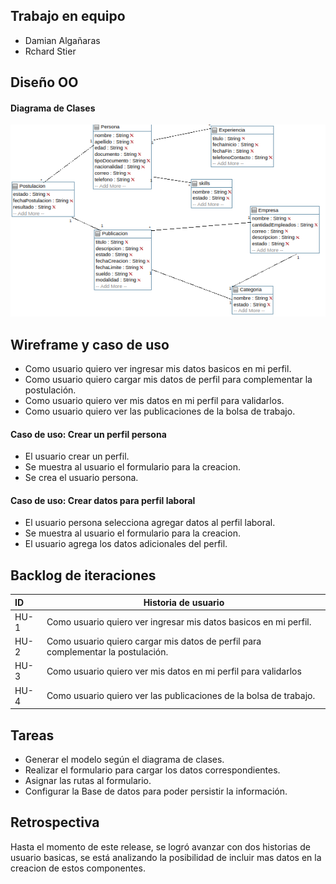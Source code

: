 ## Trabajo en equipo 
- Damian Algañaras
- Rchard Stier
 
## Diseño OO 
#### Diagrama de Clases
![diagrama](diagrama_clase.png)

## Wireframe y caso de uso 

- Como usuario quiero ver ingresar mis datos basicos en mi perfil.
- Como usuario quiero cargar mis datos de perfil para complementar la postulación.
- Como usuario quiero ver mis datos en mi perfil para validarlos.
- Como usuario quiero ver las publicaciones de la bolsa de trabajo.


#### Caso de uso: Crear un perfil persona
- El usuario crear un perfil.
- Se muestra al usuario el formulario para la creacion.
- Se crea el usuario persona.
  
#### Caso de uso: Crear datos para perfil laboral
- El usuario persona selecciona agregar datos al perfil laboral.
- Se muestra al usuario el formulario para la creacion.
- El usuario agrega los datos adicionales del perfil.
  
## Backlog de iteraciones 

| ID    | Historia de usuario                                                                   |
| :---- | ------------------------------------------------------------------------------------- |
| HU-1  | Como usuario quiero ver ingresar mis datos basicos en mi perfil.                      |
| HU-2 | Como usuario quiero cargar mis datos de perfil para complementar la postulación.       |
| HU-3 | Como usuario quiero ver mis datos en mi perfil para validarlos                         |
| HU-4 | Como usuario quiero ver las publicaciones de la bolsa de trabajo.                      |


## Tareas 

- Generar el modelo según el diagrama de clases.
- Realizar el formulario para cargar los datos correspondientes.
- Asignar las rutas al formulario.
- Configurar la Base de datos para poder persistir la información.


## Retrospectiva

 Hasta el momento de este release, se logró avanzar con dos historias de usuario basicas, se está analizando la posibilidad de incluir mas datos en la creacion de estos componentes.